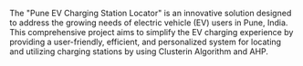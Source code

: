 The "Pune EV Charging Station Locator" is an innovative solution designed to address the growing needs of electric vehicle (EV) users in Pune, India. This comprehensive project aims to simplify the EV charging experience by providing a user-friendly, efficient, and personalized system for locating and utilizing charging stations by using Clusterin Algorithm and AHP.
